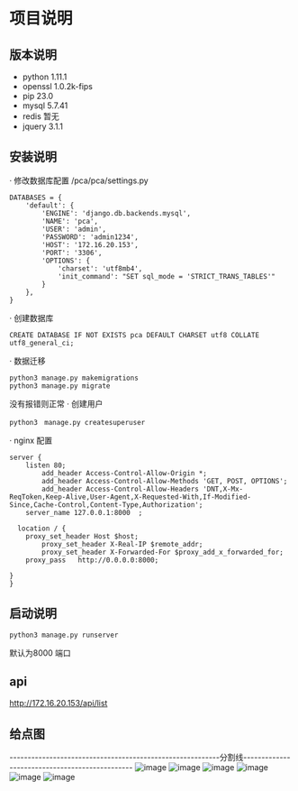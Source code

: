 # 项目说明
## 版本说明
- python 1.11.1
- openssl 1.0.2k-fips
- pip 23.0
- mysql 5.7.41
- redis 暂无
- jquery 3.1.1
## 安装说明
· 修改数据库配置
/pca/pca/settings.py
```angular2html
DATABASES = {
    'default': {
        'ENGINE': 'django.db.backends.mysql',
        'NAME': 'pca',
        'USER': 'admin',
        'PASSWORD': 'admin1234',
        'HOST': '172.16.20.153',
        'PORT': '3306',
        'OPTIONS': {
            'charset': 'utf8mb4',
            'init_command': "SET sql_mode = 'STRICT_TRANS_TABLES'"
        }
    },
}

```
· 创建数据库
```angular2html
CREATE DATABASE IF NOT EXISTS pca DEFAULT CHARSET utf8 COLLATE utf8_general_ci;
```
· 数据迁移
```angular2html
python3 manage.py makemigrations
python3 manage.py migrate
```
没有报错则正常
· 创建用户
```angular2html
python3　manage.py createsuperuser
```
· nginx 配置
```angular2html
server {
  	listen 80;
        add_header Access-Control-Allow-Origin *;
        add_header Access-Control-Allow-Methods 'GET, POST, OPTIONS';
        add_header Access-Control-Allow-Headers 'DNT,X-Mx-ReqToken,Keep-Alive,User-Agent,X-Requested-With,If-Modified-Since,Cache-Control,Content-Type,Authorization';
  	server_name 127.0.0.1:8000	;

  location / {
	proxy_set_header Host $host;
        proxy_set_header X-Real-IP $remote_addr;
        proxy_set_header X-Forwarded-For $proxy_add_x_forwarded_for;
	proxy_pass   http://0.0.0.0:8000;

}
}
```
## 启动说明
```angular2html
python3 manage.py runserver 
```
默认为8000 端口
## api
http://172.16.20.153/api/list

## 给点图
----------------------------------------------------------分割线-----------------------------------------------
![image](https://user-images.githubusercontent.com/43942747/223389859-923c2254-33fe-4d9b-a386-a5cdc5f34c56.png)
![image](https://user-images.githubusercontent.com/43942747/223389886-30684764-e3be-4ac8-9bb8-8e2e84f9b195.png)
![image](https://user-images.githubusercontent.com/43942747/223389909-e9c2c902-fe26-4489-a7ab-2b2e7a6f7f37.png)
![image](https://user-images.githubusercontent.com/43942747/223389935-50b3b224-f0da-4ee5-93dc-36ee954d426c.png)
![image](https://user-images.githubusercontent.com/43942747/223389959-5629ecaf-84c7-4653-ad26-4f08b30e678f.png)
![image](https://user-images.githubusercontent.com/43942747/223389974-de4cf901-bc5b-4e72-91bc-cf1a7fe47802.png)
